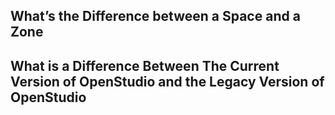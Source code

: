 ## What’s the Difference between a Space and a Zone
## What is a Difference Between The Current Version of OpenStudio and the Legacy Version of OpenStudio

 
  
  

